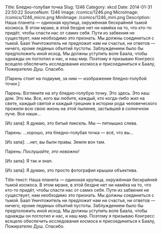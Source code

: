 Title: Бледно-голубая точка 
Slug: 1246 
Category: xkcd 
Date: 2014-01-31 22:50:22 
SourceNum: 1246 
Image: /comics/1246.png 
MicroImage: /comics/1246_micro.png 
MiniImage: /comics/1246_mini.png 
Description: Наша планета — одинокая крупица, окружённая бескрайней тьмой космоса. В этом мраке, в этой бездне нет ни намёка на то, что кто-то придёт, чтобы спасти нас от самих себя. Пути из забвения не существует, нам необходимо это признать. Мы должны соединиться с тьмой. Баал Уничтожитель не предложит нам ни счастья, ни ответов — ничего, кроме ледяных объятий пустоты. Заблуждением было бы предположить иной исход. Мы должны уступить воле Баала, чтобы однажды он поглотил и нас, и наш мир. Поэтому я призываю Конгресс всецело обеспечить исследования космоса и присоединиться к Баалу, Пожирателю Душ. Спасибо. 

[Парень стоит на подиуме, за ним — изображение бледно-голубой точки.]

Парень: Взгляните на эту бледно-голубую точку. Это здесь. Это наш дом. Это мы. Все, кого вы любите, каждый, кто когда-либо жил на свете, каждый святой и каждый грешник в истории рода человеческого прожили всю свою жизнь на этой пылинке, застывшей в солнечном луче. Все наши…

[Из зала]: Я думаю, это битый пиксель. Мы — пятнышко слева.

Парень: …хорошо, *эта* бледно-голубая точка — всё, что вы…

[Из зала]: …нет, вы были правы. Земля вон там.

Парень: *Послушайте, это неважно!*

[Из зала]: Я так и знал.

[Из зала]: Я думаю, это просто фотография крышки объектива.

Title-текст: Наша планета — одинокая крупица, окружённая бескрайней тьмой космоса. В этом мраке, в этой бездне нет ни намёка на то, что кто-то придёт, чтобы спасти нас от самих себя. Пути из забвения не существует, нам необходимо это признать. Мы должны соединиться с тьмой. Баал Уничтожитель не предложит нам ни счастья, ни ответов — ничего, кроме ледяных объятий пустоты. Заблуждением было бы предположить иной исход. Мы должны уступить воле Баала, чтобы однажды он поглотил и нас, и наш мир. Поэтому я призываю Конгресс всецело обеспечить исследования космоса и присоединиться к Баалу, Пожирателю Душ. Спасибо.